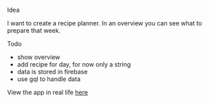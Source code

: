 Idea

I want to create a recipe planner. In an overview you can see what to prepare that week.

Todo

- show overview
- add recipe for day, for now only a string
- data is stored in firebase
- use gql to handle data 

View the app in real life [here](https://optimistic-keller-a43289.netlify.app/)

